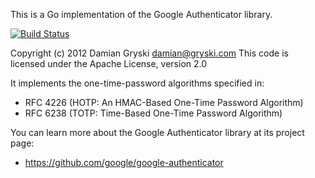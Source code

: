 This is a Go implementation of the Google Authenticator library.

[![Build Status](https://travis-ci.org/dgryski/dgoogauth.png)](https://travis-ci.org/dgryski/dgoogauth)

Copyright (c) 2012 Damian Gryski <damian@gryski.com>
This code is licensed under the Apache License, version 2.0

It implements the one-time-password algorithms specified in:

* RFC 4226 (HOTP: An HMAC-Based One-Time Password Algorithm)
* RFC 6238 (TOTP: Time-Based One-Time Password Algorithm)

You can learn more about the Google Authenticator library at its project page:

* https://github.com/google/google-authenticator
